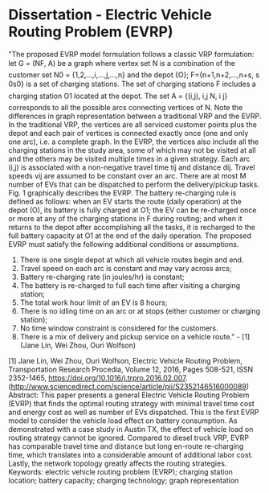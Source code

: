 # Dissertation - Electric Vehicle Routing Problem (EVRP)
"The proposed EVRP model formulation follows a classic VRP formulation: let G = (NF, A) be a graph where
vertex set N is a combination of the customer set N0 = {1,2,...,i,...,j,…,n} and the depot {O}; F={n+1,n+2,...,n+s,
s 0s0} is a set of charging stations. The set of charging stations F includes a charging station O1 located at the
depot. The set A = {(i,j), i,j N, i j} corresponds to all the possible arcs connecting vertices of N. Note the
differences in graph representation between a traditional VRP and the EVRP. In the traditional VRP, the vertices are
all serviced customer points plus the depot and each pair of vertices is connected exactly once (one and only one arc),
i.e. a complete graph. In the EVRP, the vertices also include all the charging stations in the study area, some of
which may not be visited at all and the others may be visited multiple times in a given strategy. Each arc (i,j) is
associated with a non-negative travel time tij and distance dij. Travel speeds vij are assumed to be constant over an
arc. There are at most M number of EVs that can be dispatched to perform the delivery/pickup tasks. Fig. 1
graphically describes the EVRP.
The battery re-charging rule is defined as follows: when an EV starts the route (daily operation) at the depot (O),
its battery is fully charged at O1; the EV can be re-charged once or more at any of the charging stations in F during
routing; and when it returns to the depot after accomplishing all the tasks, it is recharged to the full battery capacity
at O1 at the end of the daily operation.
The proposed EVRP must satisfy the following additional conditions or assumptions.
1. There is one single depot at which all vehicle routes begin and end.
2. Travel speed on each arc is constant and may vary across arcs;
3. Battery re-charging rate (in joules/hr) is constant;
4. The battery is re-charged to full each time after visiting a charging station;
5. The total work hour limit of an EV is 8 hours;
6. There is no idling time on an arc or at stops (either customer or charging station);
7. No time window constraint is considered for the customers.
8. There is a mix of delivery and pickup service on a vehicle route." - [1] (Jane Lin, Wei Zhou, Ouri Wolfson)



[1]
Jane Lin, Wei Zhou, Ouri Wolfson,
Electric Vehicle Routing Problem,
Transportation Research Procedia,
Volume 12,
2016,
Pages 508-521,
ISSN 2352-1465,
https://doi.org/10.1016/j.trpro.2016.02.007.
(http://www.sciencedirect.com/science/article/pii/S2352146516000089)
Abstract: This paper presents a general Electric Vehicle Routing Problem (EVRP) that finds the optimal routing strategy with minimal travel time cost and energy cost as well as number of EVs dispatched. This is the first EVRP model to consider the vehicle load effect on battery consumption. As demonstrated with a case study in Austin TX, the effect of vehicle load on routing strategy cannot be ignored. Compared to diesel truck VRP, EVRP has comparable travel time and distance but long en-route re-charging time, which translates into a considerable amount of additional labor cost. Lastly, the network topology greatly affects the routing strategies.
Keywords: electric vehicle routing problem (EVRP); charging station location; battery capacity; charging technology; graph representation
